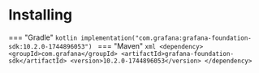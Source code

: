 # Installing

=== "Gradle"
    ```kotlin
    implementation("com.grafana:grafana-foundation-sdk:10.2.0-1744896053")
    ```
=== "Maven"
    ```xml
    <dependency>
        <groupId>com.grafana</groupId>
        <artifactId>grafana-foundation-sdk</artifactId>
        <version>10.2.0-1744896053</version>
    </dependency>
    ```
